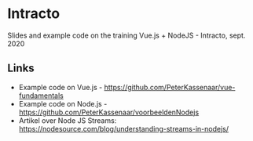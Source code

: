 
# Intracto
Slides and example code on the training Vue.js + NodeJS - Intracto, sept. 2020

## Links
- Example code on Vue.js - https://github.com/PeterKassenaar/vue-fundamentals
- Example code on Node.js - https://github.com/PeterKassenaar/voorbeeldenNodejs
- Artikel over Node JS Streams: https://nodesource.com/blog/understanding-streams-in-nodejs/
